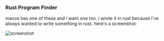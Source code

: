 ### Rust Program Finder

macos has one of these and i want one too. i wrote it in rust because i've always wanted to write something in rust. here's a screenshot:

![screenshot](https://bansheerubber.com/i/f/M7jV7.png)